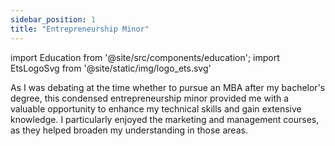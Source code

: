 ```yaml
---
sidebar_position: 1
title: "Entrepreneurship Minor"
---
```


import Education from '@site/src/components/education';
import EtsLogoSvg from '@site/static/img/logo_ets.svg'

As I was debating at the time whether to pursue an MBA after my bachelor's degree, this condensed entrepreneurship minor provided me with a valuable opportunity to enhance my technical skills and gain extensive knowledge. I particularly enjoyed the marketing and management courses, as they helped broaden my understanding in those areas.

<Education area='Entrepreneurship' studyType='Minor' Logo={EtsLogoSvg} />
